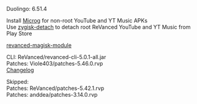 Duolingo: 6.51.4  

Install [Microg](https://github.com/ReVanced/GmsCore/releases) for non-root YouTube and YT Music APKs  
Use [zygisk-detach](https://github.com/j-hc/zygisk-detach) to detach root ReVanced YouTube and YT Music from Play Store  

[revanced-magisk-module](https://github.com/Viole403/revanced-magisk-module)
  
CLI: ReVanced/revanced-cli-5.0.1-all.jar  
Patches: Viole403/patches-5.46.0.rvp  
[Changelog](https://github.com/Viole403/revanced-patches/releases/tag/v5.46.0)  

Skipped:  
Patches: ReVanced/patches-5.42.1.rvp  
Patches: anddea/patches-3.14.0.rvp      
